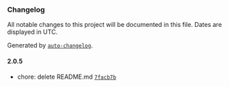 ### Changelog

All notable changes to this project will be documented in this file. Dates are displayed in UTC.

Generated by [`auto-changelog`](https://github.com/CookPete/auto-changelog).

#### 2.0.5

- chore: delete README.md [`7facb7b`](https://github.com/paalamugan/paalan-tailwind-ui/commit/7facb7bdad414c03d337bf49768beb7d91586090)
